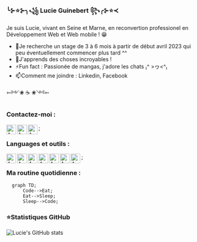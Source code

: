 ### ╰⊱⭐⊱╮꧁ Lucie Guinebert ꧂╭⊱⭐≺


Je suis Lucie, vivant en Seine et Marne, en reconvertion professionel en Développement Web et Web mobile ! 😁


- 🔭Je recherche un stage de 3 à 6 mois à partir de début avril 2023 qui peu éventuellement commencer plus tard ^^
- 🌱J'apprends des choses incroyables !
- ⚡Fun fact : Passionée de mangas, j'adore les chats ₍^ >ヮ<^₎
- 📫Comment me joindre : Linkedin, Facebook

➳༻❀ ☕ ❀༺➳

### Contactez-moi :

[<img align="left" alt="AMS" width="25px" src="https://user-images.githubusercontent.com/113423783/209818616-d3824d4b-f169-48fd-ada3-2266bc337c9b.png" />](https://www.facebook.com/lucie.gnbt/)
[<img align="left" alt="AMS" width="25px" src="https://user-images.githubusercontent.com/113423783/209716875-ccc2e903-3732-40f7-be2f-5663c295d6fc.png" />](https://www.instagram.com/lucie.guinebert/)
[<img align="left" alt="AMS" width="25px" src="https://user-images.githubusercontent.com/113423783/209716964-b7d6f7c2-2e82-4b07-ba61-ceddbe8760a3.png" />](https://www.linkedin.com/in/lucie-guinebert/);


### Languages et outils : 

[<img align="left" alt="AMS" width="25px" src="https://cdn.jsdelivr.net/gh/devicons/devicon/icons/vscode/vscode-original.svg" />](https://code.visualstudio.com/)
<img align="left" alt="AMS" width="25px" src="https://cdn.jsdelivr.net/gh/devicons/devicon/icons/html5/html5-original.svg" /> 
<img align="left" alt="AMS" width="25px" src="https://cdn.jsdelivr.net/gh/devicons/devicon/icons/css3/css3-original.svg" />
<img align="left" alt="AMS" width="25px" src="https://cdn.jsdelivr.net/gh/devicons/devicon/icons/javascript/javascript-original.svg" />
<img align="left" alt="AMS" width="25px" src="https://cdn.jsdelivr.net/gh/devicons/devicon/icons/wordpress/wordpress-original.svg" />
<img align="left" alt="AMS" width="25px" src="https://cdn.jsdelivr.net/gh/devicons/devicon/icons/mysql/mysql-original.svg" />
<img align="left" alt="AMS" width="25px" src="https://cdn.jsdelivr.net/gh/devicons/devicon/icons/git/git-original.svg" />;


### Ma routine quotidienne :

```mermaid
  graph TD;
      Code-->Eat;
      Eat-->Sleep;
      Sleep-->Code;
```

### ⭐Statistiques GitHub

![Lucie's GitHub stats](https://github-readme-stats.vercel.app/api?username=Lucie7798&theme=algolia&show_icons=true&count_private=true)
          
          
          
          
          







